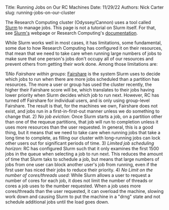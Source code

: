 Title: Running Jobs on Our RC Machines
Date: 11/29/22
Authors: Nick Carter
slug: running-jobs-on-our-cluster

The Research Computing cluster (Odyssey/Cannon) uses a tool called [Slurm](https://slurm.schedmd.com/) to manage jobs.  This page is not a tutorial on Slurm itself.  For that, see [Slurm's](https://slurm.schedmd.com/) webpage or Research Computing's [documentation](https://docs.rc.fas.harvard.edu/).

While Slurm works well in most cases, it has limitations, some fundamental, some due to how Research Computing has configured it on their resources, that mean that we need to take care when running large numbers of jobs to make sure that one person's jobs don't occupy all of our resources and prevent others from getting their work done. Among those limitations are:

1)_No Fairshare within groups_: [Fairshare](https://docs.rc.fas.harvard.edu/kb/fairshare/) is the system Slurm uses to decide which jobs to run when there are more jobs scheduled than a partition has resources.  The more a user or group has used the cluster recently, the higher their Fairshare score will be, which translates to their jobs having lower priority when Slurm decides which job to run next.  However, RC has turned off Fairshare for individual users, and is only using group-level Fairshare.  The result is that, for the machines we own, Fairshare does not exist, and jobs run in a first-in-first-out manner unless we do something to change that.
2) _No job eviction_: Once Slurm starts a job, on a partition other than one of the requeue partitions, that job will run to completion unless it uses more resources than the user requested. In general, this is a good thing, but it means that we need to take care when running jobs that take a long time to complete, as filling our cluster with long-running jobs can lock other users out for significant periods of time.
3) _Limited job scheduling horizon_: RC has configured Slurm such that it only examines the first 1500 jobs in the queue when selecting a job to run next.  This reduces the amount of time that Slurm taks to schedule a job, but means that large numbers of jobs from one user can block another user's job from running, even if the first user has niced their jobs to reduce their priority.
4) _No Limit on the number of cores/threads used_: While Slurm allows a user to request a number of cores for each job, it does not limit the number of threads or cores a job uses to the number requested.  When a job uses more cores/threads than the user requested, it can overload the machine, slowing work down and causing Slurm to put the machine in a "drng" state and not schedule additional jobs until the load goes down.


